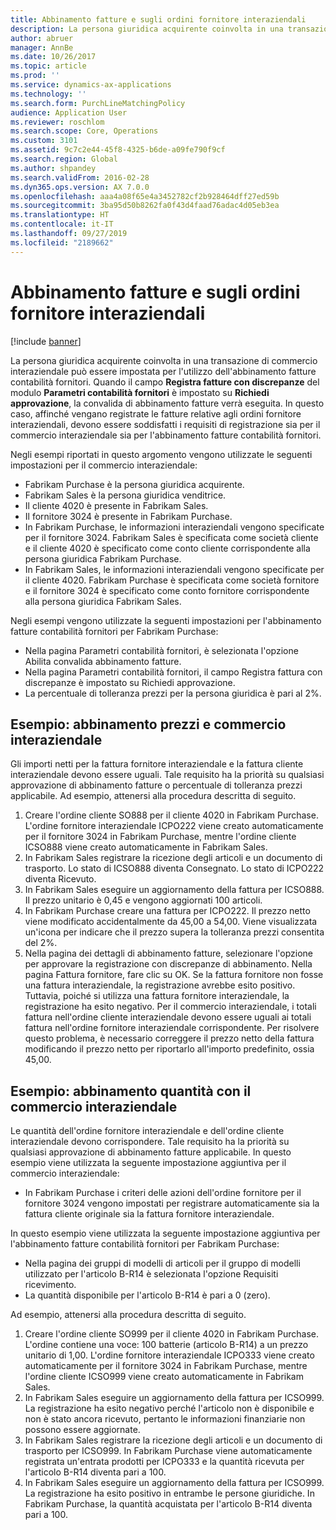 ```yaml
---
title: Abbinamento fatture e sugli ordini fornitore interaziendali
description: La persona giuridica acquirente coinvolta in una transazione di commercio interaziendale può essere impostata per l'utilizzo dell'abbinamento fatture contabilità fornitori. In questo caso, affinché vengano registrate le fatture relative agli ordini fornitore interaziendali, devono essere soddisfatti i requisiti di registrazione sia per il commercio interaziendale sia per l'abbinamento fatture contabilità fornitori.
author: abruer
manager: AnnBe
ms.date: 10/26/2017
ms.topic: article
ms.prod: ''
ms.service: dynamics-ax-applications
ms.technology: ''
ms.search.form: PurchLineMatchingPolicy
audience: Application User
ms.reviewer: roschlom
ms.search.scope: Core, Operations
ms.custom: 3101
ms.assetid: 9c7c2e44-45f8-4325-b6de-a09fe790f9cf
ms.search.region: Global
ms.author: shpandey
ms.search.validFrom: 2016-02-28
ms.dyn365.ops.version: AX 7.0.0
ms.openlocfilehash: aaa4a08f65e4a3452782cf2b928464dff27ed59b
ms.sourcegitcommit: 3ba95d50b8262fa0f43d4faad76adac4d05eb3ea
ms.translationtype: HT
ms.contentlocale: it-IT
ms.lasthandoff: 09/27/2019
ms.locfileid: "2189662"
---
```

# <a name="invoice-matching-and-intercompany-purchase-orders"></a>Abbinamento fatture e sugli ordini fornitore interaziendali

[!include [banner](../includes/banner.md)]

La persona giuridica acquirente coinvolta in una transazione di commercio interaziendale può essere impostata per l'utilizzo dell'abbinamento fatture contabilità fornitori. Quando il campo **Registra fatture con discrepanze** del modulo **Parametri contabilità fornitori** è impostato su **Richiedi approvazione**, la convalida di abbinamento fatture verrà eseguita. In questo caso, affinché vengano registrate le fatture relative agli ordini fornitore interaziendali, devono essere soddisfatti i requisiti di registrazione sia per il commercio interaziendale sia per l'abbinamento fatture contabilità fornitori.

Negli esempi riportati in questo argomento vengono utilizzate le seguenti impostazioni per il commercio interaziendale:
-   Fabrikam Purchase è la persona giuridica acquirente.
-   Fabrikam Sales è la persona giuridica venditrice.
-   Il cliente 4020 è presente in Fabrikam Sales.
-   Il fornitore 3024 è presente in Fabrikam Purchase.
-   In Fabrikam Purchase, le informazioni interaziendali vengono specificate per il fornitore 3024. Fabrikam Sales è specificata come società cliente e il cliente 4020 è specificato come conto cliente corrispondente alla persona giuridica Fabrikam Purchase.
-   In Fabrikam Sales, le informazioni interaziendali vengono specificate per il cliente 4020. Fabrikam Purchase è specificata come società fornitore e il fornitore 3024 è specificato come conto fornitore corrispondente alla persona giuridica Fabrikam Sales.

Negli esempi vengono utilizzate la seguenti impostazioni per l'abbinamento fatture contabilità fornitori per Fabrikam Purchase:
-   Nella pagina Parametri contabilità fornitori, è selezionata l'opzione Abilita convalida abbinamento fatture.
-   Nella pagina Parametri contabilità fornitori, il campo Registra fattura con discrepanze è impostato su Richiedi approvazione.
-   La percentuale di tolleranza prezzi per la persona giuridica è pari al 2%.

## <a name="example-price-matching-and-intercompany-trade"></a>Esempio: abbinamento prezzi e commercio interaziendale
Gli importi netti per la fattura fornitore interaziendale e la fattura cliente interaziendale devono essere uguali. Tale requisito ha la priorità su qualsiasi approvazione di abbinamento fatture o percentuale di tolleranza prezzi applicabile. Ad esempio, attenersi alla procedura descritta di seguito.
1.  Creare l'ordine cliente SO888 per il cliente 4020 in Fabrikam Purchase. L'ordine fornitore interaziendale ICPO222 viene creato automaticamente per il fornitore 3024 in Fabrikam Purchase, mentre l'ordine cliente ICSO888 viene creato automaticamente in Fabrikam Sales.
2.  In Fabrikam Sales registrare la ricezione degli articoli e un documento di trasporto. Lo stato di ICSO888 diventa Consegnato. Lo stato di ICPO222 diventa Ricevuto.
3.  In Fabrikam Sales eseguire un aggiornamento della fattura per ICSO888. Il prezzo unitario è 0,45 e vengono aggiornati 100 articoli.
4.  In Fabrikam Purchase creare una fattura per ICPO222. Il prezzo netto viene modificato accidentalmente da 45,00 a 54,00. Viene visualizzata un'icona per indicare che il prezzo supera la tolleranza prezzi consentita del 2%.
5.  Nella pagina dei dettagli di abbinamento fatture, selezionare l'opzione per approvare la registrazione con discrepanze di abbinamento. Nella pagina Fattura fornitore, fare clic su OK. Se la fattura fornitore non fosse una fattura interaziendale, la registrazione avrebbe esito positivo. Tuttavia, poiché si utilizza una fattura fornitore interaziendale, la registrazione ha esito negativo. Per il commercio interaziendale, i totali fattura nell'ordine cliente interaziendale devono essere uguali ai totali fattura nell'ordine fornitore interaziendale corrispondente. Per risolvere questo problema, è necessario correggere il prezzo netto della fattura modificando il prezzo netto per riportarlo all'importo predefinito, ossia 45,00.

## <a name="example-quantity-matching-with-intercompany-trade"></a>Esempio: abbinamento quantità con il commercio interaziendale
Le quantità dell'ordine fornitore interaziendale e dell'ordine cliente interaziendale devono corrispondere. Tale requisito ha la priorità su qualsiasi approvazione di abbinamento fatture applicabile. In questo esempio viene utilizzata la seguente impostazione aggiuntiva per il commercio interaziendale:
-   In Fabrikam Purchase i criteri delle azioni dell'ordine fornitore per il fornitore 3024 vengono impostati per registrare automaticamente sia la fattura cliente originale sia la fattura fornitore interaziendale.

In questo esempio viene utilizzata la seguente impostazione aggiuntiva per l'abbinamento fatture contabilità fornitori per Fabrikam Purchase:
-   Nella pagina dei gruppi di modelli di articoli per il gruppo di modelli utilizzato per l'articolo B-R14 è selezionata l'opzione Requisiti ricevimento.
-   La quantità disponibile per l'articolo B-R14 è pari a 0 (zero).

Ad esempio, attenersi alla procedura descritta di seguito.
1.  Creare l'ordine cliente SO999 per il cliente 4020 in Fabrikam Purchase. L'ordine contiene una voce: 100 batterie (articolo B-R14) a un prezzo unitario di 1,00. L'ordine fornitore interaziendale ICPO333 viene creato automaticamente per il fornitore 3024 in Fabrikam Purchase, mentre l'ordine cliente ICSO999 viene creato automaticamente in Fabrikam Sales.
2.  In Fabrikam Sales eseguire un aggiornamento della fattura per ICSO999. La registrazione ha esito negativo perché l'articolo non è disponibile e non è stato ancora ricevuto, pertanto le informazioni finanziarie non possono essere aggiornate.
3.  In Fabrikam Sales registrare la ricezione degli articoli e un documento di trasporto per ICSO999. In Fabrikam Purchase viene automaticamente registrata un'entrata prodotti per ICPO333 e la quantità ricevuta per l'articolo B-R14 diventa pari a 100.
4.  In Fabrikam Sales eseguire un aggiornamento della fattura per ICSO999. La registrazione ha esito positivo in entrambe le persone giuridiche. In Fabrikam Purchase, la quantità acquistata per l'articolo B-R14 diventa pari a 100.





